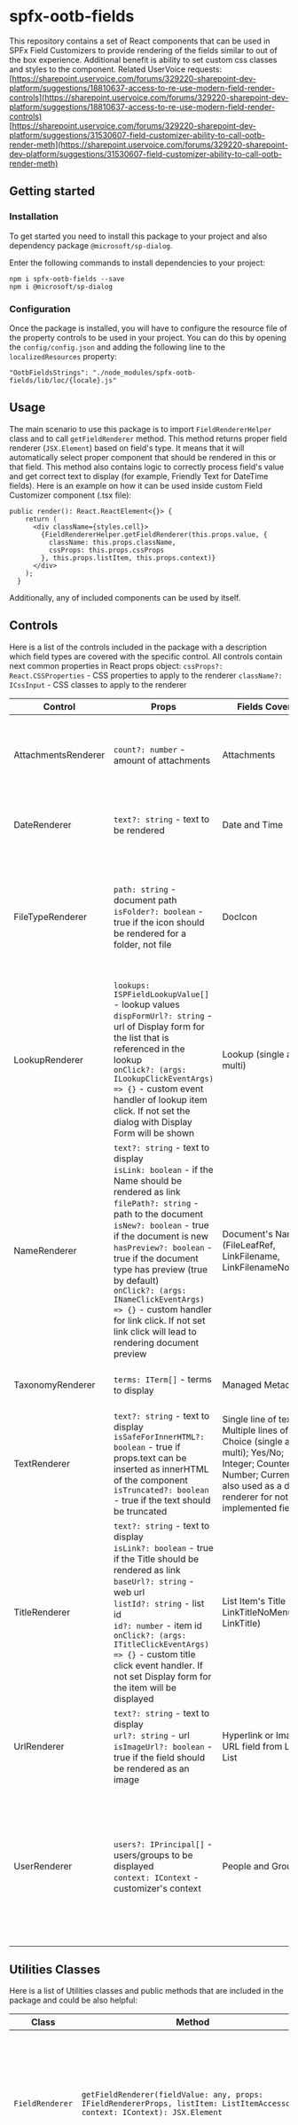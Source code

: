 # spfx-ootb-fields

This repository contains a set of React components that can be used in SPFx Field Customizers to provide rendering of the fields similar to out of the box experience. Additional benefit is ability to set custom css classes and styles to the component.
Related UserVoice requests:<br>
[https://sharepoint.uservoice.com/forums/329220-sharepoint-dev-platform/suggestions/18810637-access-to-re-use-modern-field-render-controls](https://sharepoint.uservoice.com/forums/329220-sharepoint-dev-platform/suggestions/18810637-access-to-re-use-modern-field-render-controls)<br>
[https://sharepoint.uservoice.com/forums/329220-sharepoint-dev-platform/suggestions/31530607-field-customizer-ability-to-call-ootb-render-meth](https://sharepoint.uservoice.com/forums/329220-sharepoint-dev-platform/suggestions/31530607-field-customizer-ability-to-call-ootb-render-meth)

## Getting started
### Installation
To get started you need to install this package to your project and also dependency package `@microsoft/sp-dialog`.

Enter the following commands to install dependencies to your project:
```
npm i spfx-ootb-fields --save
npm i @microsoft/sp-dialog
```

### Configuration
Once the package is installed, you will have to configure the resource file of the property controls to be used in your project. You can do this by opening the `config/config.json` and adding the following line to the `localizedResources` property:
```
"OotbFieldsStrings": "./node_modules/spfx-ootb-fields/lib/loc/{locale}.js"
```

## Usage
The main scenario to use this package is to import `FieldRendererHelper` class and to call `getFieldRenderer` method. This method returns proper field renderer (`JSX.Element`) based on field's type. It means that it will automatically select proper component that should be rendered in this or that field. This method also contains logic to correctly process field's value and get correct text to display (for example, Friendly Text for DateTime fields).
Here is an example on how it can be used inside custom Field Customizer component (.tsx file):
```
public render(): React.ReactElement<{}> {
    return (
      <div className={styles.cell}>
        {FieldRendererHelper.getFieldRenderer(this.props.value, {
          className: this.props.className,
          cssProps: this.props.cssProps
        }, this.props.listItem, this.props.context)}
      </div>
    );
  }
```

Additionally, any of included components can be used by itself.

## Controls
Here is a list of the controls included in the package with a description which field types are covered with the specific control.
All controls contain next common properties in React props object:
`cssProps?: React.CSSProperties` - CSS properties to apply to the renderer
`className?: ICssInput` - CSS classes to apply to the renderer

| Control | Props | Fields Covered | Comments |
| --- | --- | --- | --- |
| AttachmentsRenderer | `count?: number` - amount of attachments | Attachments | Renders Clip icon if there are attachments for the current list item |
| DateRenderer | `text?: string` - text to be rendered | Date and Time | Renders date and time value as simple text |
| FileTypeRenderer | `path: string` - document path<br>`isFolder?: boolean` - true if the icon should be rendered for a folder, not file | DocIcon | Renders an icon based on the extension of the current document. Office UI Fabric icons font is used to render the icons |
| LookupRenderer | `lookups: ISPFieldLookupValue[]` - lookup values<br>`dispFormUrl?: string` - url of Display form for the list that is referenced in the lookup<br>`onClick?: (args: ILookupClickEventArgs) => {}` - custom event handler of lookup item click. If not set the dialog with Display Form will be shown | Lookup (single and multi) | Renders each referenced value as a link on a separate line. Opens popup with Display Form when the link is clicked |
| NameRenderer | `text?: string` - text to display<br>`isLink: boolean` - if the Name should be rendered as link<br>`filePath?: string` - path to the document<br>`isNew?: boolean` - true if the document is new<br>`hasPreview?: boolean` - true if the document type has preview (true by default)<br>`onClick?: (args: INameClickEventArgs) => {}` - custom handler for link click. If not set link click will lead to rendering document preview | Document's Name (FileLeafRef, LinkFilename, LinkFilenameNoMenu) | Renders document's name as a link. The link provides either preview (if it is available) or direct download. Additionally, new documents are marked with "Glimmer" icon |
| TaxonomyRenderer | `terms: ITerm[]` - terms to display | Managed Metadata | Renders each term on a separate line |
| TextRenderer | `text?: string` - text to display<br>`isSafeForInnerHTML?: boolean` - true if props.text can be inserted as innerHTML of the component<br>`isTruncated?: boolean` - true if the text should be truncated | Single line of text; Multiple lines of text; Choice (single and multi); Yes/No; Integer; Counter; Number; Currency; also used as a default renderer for not implemented fields | Renders field's value as a simple text or HTML |
| TitleRenderer | `text?: string` - text to display<br>`isLink?: boolean` - true if the Title should be rendered as link<br>`baseUrl?: string` - web url<br>`listId?: string` - list id<br>`id?: number` - item id<br>`onClick?: (args: ITitleClickEventArgs) => {}` - custom title click event handler. If not set Display form for the item will be displayed | List Item's Title (Title, LinkTitleNoMenu, LinkTitle) | The control renders title either as a simple text or as a link on the Dislpay Form. Additional actions like Share and Context Menu are not implemented |
| UrlRenderer | `text?: string` - text to display<br>`url?: string` - url<br>`isImageUrl?: boolean` - true if the field should be rendered as an image | Hyperlink or Image; URL field from Links List | Renders either link or image |
| UserRenderer | `users?: IPrincipal[]` - users/groups to be displayed<br>`context: IContext` - customizer's context | People and Group | Renders each referenced user/group as a link on a separate line. Hovering the link for users (not groups) leads to opening of Persona control. |

## Utilities Classes
Here is a list of Utilities classes and public methods that are included in the package and could be also helpful:
<table>
<thead>
<tr>
<th>Class</th><th>Method</th><th>Description</th>
</tr>
</thead>
<tbody>
<tr>
<td><code>FieldRenderer</code></td>
<td><code>getFieldRenderer(fieldValue: any, props: IFieldRendererProps, listItem: ListItemAccessor, context: IContext): JSX.Element</code></td>
<td>Returns <code>JSX.Element</code> with OOTB rendering and applied additional props.<br>
Parameters<br>
<code>fieldValue</code> - Value of the field<br>
<code>props</code> - IFieldRendererProps (CSS classes and CSS styles)<br>
<code>listItem</code> - Current list item<br>
<code>context</code> - Customizer's context
</td>
</tr>
<tr>
<td rowspan="5">
<code>GeneralHelper</code>
</td>
<td>
<code>trimSlash(url: string): string</code>
</td>
<td>
Trims slash at the end of URL if needed<br>
Parameters<br>
<code>url</code> - URL
</td>
</tr>
<tr>
<td>
<code>encodeText(text: string): string</code>
</td>
<td>
Encodes text<br>
Parameters<br>
<code>text</code> - text to encode
</td>
</tr>
<tr>
<td>
<code>getRelativeDateTimeString(format: string): string</code>
</td>
<td>
Copy of Microsoft's GetRelativeDateTimeString from SP.dateTimeUtil
</td>
</tr>
<tr>
<td>
<code>getLocalizedCountValue(format: string, first: string, second: number): string</code>
</td>
<td>
Copy of Microsoft's GetLocalizedCountValue from SP.dateTimeUtil.<br>
I've tried to rename all the vars to have meaningful names... but some were too unclear
</td>
</tr>
<tr>
<td>
<code>getTextFromHTML(html: string): string</code>
</td>
<td>
Extracts text from HTML strings without creating HTML elements<br>
Parameters<br>
<code>html</code> - HTML string
</td>
</tr>
<tr>
<td rowspan="7">
<code>SPHelper</code>
</td>
<td>
<code>getStoredFieldName(columnName: string): string</code>
</td>
<td>
Gets field's Real Name from FieldNamesMapping<br>
Parameters<br>
<code>columnName</code> - current field name
</td>
</tr>
<tr>
<td>
<code>getFieldText(fieldValue: any, listItem: ListItemAccessor, context: IContext): string</code>
</td>
<td>
Gets Field's text<br>
Parameters<br>
<code>fieldValue</code> - field value as it appears in Field Customizer's onRenderCell event
<code>listItem</code> - List Item accessor
<code>context</code> - Customizer's context
</td>
</tr>
<tr>
<td>
<code>getFieldNameById(fieldId: string, returnStoredName: boolean = false): string</code>
</td>
<td>
Returns Field's name by its ID<br>
Parameters<br>
<code>fieldId</code> - Field's ID<br>
<code>returnStoredName</code> - true if needs to return RealFieldName
</td>
</tr>
<tr>
<td>
<code>getFieldProperty(fieldId: string, propertyName: string): any</code>
</td>
<td>
Gets property of the Field by Field's ID and Property Name<br>
Parameters<br>
<code>fieldId</code> - Field's ID<br>
<code>propertyName</code> - Property name<br>
</td>
</tr>
<tr>
<td>
<code>getRowItemValueById(id: string, itemName: string): any</code>
</td>
<td>
Gets column's value for the row by row's ID.<br>
This method works with <code>g_listData</code> to be able to get such values as FriendlyDisplay text for Date, and more.<br>
Parameters<br>
<code>id</code> - row ID (item ID)<br>
<code>itemName</code> - column name
</td>
</tr>
<tr>
<td>
<code>getRowItemValueByName(listItem: ListItemAccessor, itemName: string): any</code>
</td>
<td>
Gets column's value for the row using List Item Accessor.<br>
This method works with private property <code>_values</code> of List Item Accessor to get such values as FriendlyDisplay text for Date, and more.<br>
Parameters<br>
<code>listItem</code> - List Item Accessor<br>
<code>itemName<code> - column name
</td>
</tr>
<tr>
<td>
<code>getFieldSchemaXmlByInternalNameOrTitle(fieldName: string, listTitle: string, context: IContext): Promise&lt;string&gt;</code>
</td>
<td>
Gets SchemaXml for the field by List Title and Field Internal Name<br>
Parameters<br>
<code>fieldName</code> - Field's Internal Name<br>
<code>listTitle</code> - List Title<br>
<code>context</code> - Customizer's context
</td>
</tr>
</tbody>
</table>

## Additional Information
The repository also contains Field Customizer to test the functionality
### Debug Url
?loadSPFX=true&debugManifestsFile=https://localhost:4321/temp/manifests.js&fieldCustomizers={"Percent":{"id":"57ebd944-98ed-43f9-b722-e959d6dac6ad"}}

## Contribution
Please, feel free to report any bugs or improvements for the repo.
If you're going to add a PR please, reference dev branch instead of master.

